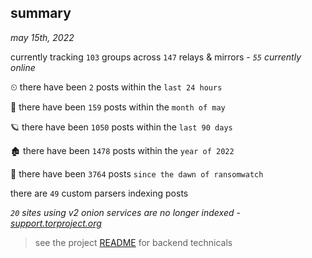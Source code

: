 
## summary
_may 15th, 2022_

currently tracking `103` groups across `147` relays & mirrors - _`55` currently online_

⏲ there have been `2` posts within the `last 24 hours`

🦈 there have been `159` posts within the `month of may`

🪐 there have been `1050` posts within the `last 90 days`

🏚 there have been `1478` posts within the `year of 2022`

🦕 there have been `3764` posts `since the dawn of ransomwatch`

there are `49` custom parsers indexing posts

_`20` sites using v2 onion services are no longer indexed - [support.torproject.org](https://support.torproject.org/onionservices/v2-deprecation/)_

> see the project [README](https://github.com/thetanz/ransomwatch#ransomwatch--) for backend technicals
